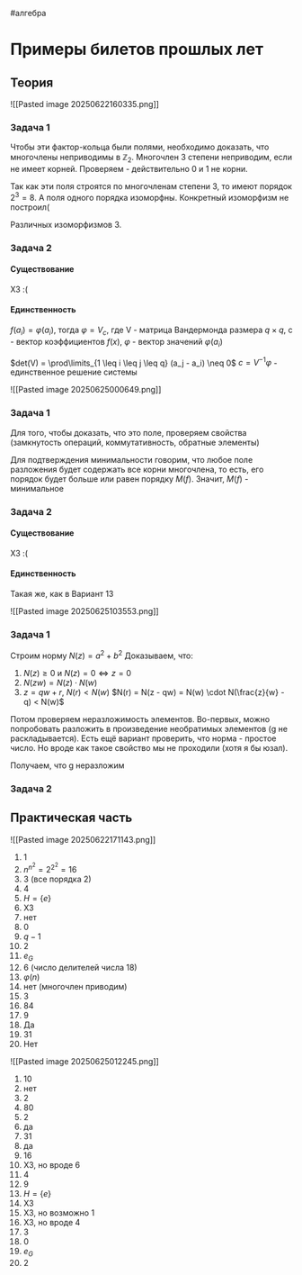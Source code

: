 #алгебра 
# Примеры билетов прошлых лет
## Теория
![[Pasted image 20250622160335.png]]
### Задача 1
Чтобы эти фактор-кольца были полями, необходимо доказать, что многочлены неприводимы в $\mathbb{Z}_2$. Многочлен 3 степени неприводим, если не имеет корней. Проверяем - действительно 0 и 1 не корни.

Так как эти поля строятся по многочленам степени 3, то имеют порядок $2^3 = 8$. А поля одного порядка изоморфны. Конкретный изоморфизм не построил(

Различных изоморфизмов 3.

### Задача 2
#### Существование
ХЗ :(

#### Единственность
$f(a_i) = \varphi(a_i)$, тогда $\varphi = V_c$, где V - матрица Вандермонда размера $q \times q$, c - вектор коэффициентов $f(x)$, $\varphi$ - вектор значений $\varphi(a_i)$

$det(V) = \prod\limits_{1 \leq i \leq j \leq q} (a_j - a_i) \neq 0$
$c = V^{-1} \varphi$ - единственное решение системы

![[Pasted image 20250625000649.png]]
### Задача 1
Для того, чтобы доказать, что это поле, проверяем свойства (замкнутость операций, коммутативность, обратные элементы)

Для подтверждения минимальности говорим, что любое поле разложения будет содержать все корни многочлена, то есть, его порядок будет больше или равен порядку $M(f)$. Значит, $M(f)$ - минимальное

### Задача 2
#### Существование
ХЗ :(

#### Единственность
Такая же, как в Вариант 13

![[Pasted image 20250625103553.png]]
### Задача 1
Строим норму $N(z) = a^2 + b^2$
Доказываем, что: 
1. $N(z) \geq 0$ и $N(z) = 0 \iff z = 0$
2. $N(zw) = N(z) \cdot N(w)$
3. $z = qw + r, \ N(r) < N(w)$
	$N(r) = N(z - qw) = N(w) \cdot N(\frac{z}{w} - q) < N(w)$

Потом проверяем неразложимость элементов. Во-первых, можно попробовать разложить в произведение необратимых элементов (g не раскладывается). Есть ещё вариант проверить, что норма - простое число. Но вроде как такое свойство мы не проходили (хотя я бы юзал).

Получаем, что g неразложим

### Задача 2


## Практическая часть
![[Pasted image 20250622171143.png]]
1. 1
2. $n^{n^2} = 2^{2^2} = 16$
3. 3 (все порядка 2)
4. 4
5. $H = \{ e \}$
6. ХЗ
7. нет
8. 0
9. $q - 1$
10. 2
11. $e_G$
12. 6 (число делителей числа 18)
13. $\varphi(n)$
14. нет (многочлен приводим)
15. 3
16. 84
17. 9
18. Да
19. 31
20. Нет

![[Pasted image 20250625012245.png]]
1. 10
2. нет
3. 2
4. 80
5. 2
6. да
7. 31
8. да
9. 16
10. ХЗ, но вроде 6
11. 4
12. 9
13. $H = \{ e \}$
14. ХЗ
15. ХЗ, но возможно 1
16. ХЗ, но вроде 4
17. 3
18. 0
19. $e_G$
20. 2